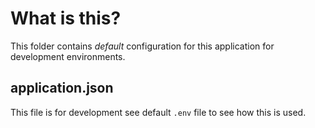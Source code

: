# What is this?

This folder contains _default_ configuration for this application for 
development environments.

## application.json

This file is for development see default `.env` file to see how this is used.
